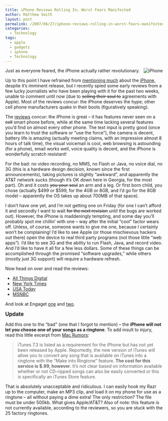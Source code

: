 ```yaml
---
title: iPhone Reviews Rolling In; Worst Fears Manifested
author: Matthew Smith
layout: post
permalink: /2007/06/27/iphone-reviews-rolling-in-worst-fears-manifested
categories:
  - Technology
tags:
  - apple
  - gadgets
  - iphone
  - Technology
---
```

<img src="http://digivation.net/wp-content/uploads/2007/06/iphone.jpg" alt="iPhone" align="right" />Just as everyone feared, the iPhone actually rather revolutionary.

Up to this point I have refrained from [mentioning much][1] about the [iPhone][2], despite it&#8217;s imminent release, but I recently spied some early reviews from a few lucky journalists who have been playing with it for the past two weeks, unable to comment until now (due to <strike>selling their soul to</strike> agreements with Apple). Most of the reviews concur: the iPhone deserves the hype; other cell phone manufacturers quake in their boots (figuratively speaking).

The [reviews][3] concur: the iPhone is great &#8211; it has features never seen on a <strike>cell</strike> smart phone before, while at the same time lacking several features you&#8217;d find on almost every other phone. The text input is pretty good (once you learn to trust the software or &#8220;use the force&#8221;), the camera is decent, battery life is amazing (actually meeting claims, with an impressive almost 8 hours of talk time), the visual voicemail is cool, web browsing is astounding (for a phone), email works well, voice quality is decent, and the iPhone is wonderfully scratch resistant!

For the bad: no video recording, no MMS, no Flash or Java, no voice dial, no 3G (this is a hardware design decision, known since the first announcements), taking pictures is slightly &#8220;awkward&#8221;, and apparently the AT&T network sucks (though it&#8217;s OK down here in Georgia, for the most part). Oh and it costs <strike>you your soul</strike> an arm and a leg. Or first born child, you chose (actually $499 or $599, for the 4GB or 8GB, and I&#8217;d go for the 8GB model &#8211; apparently the OS takes up about 700MB of that space).

I don&#8217;t have one yet, and I&#8217;m not getting one on Friday (for one I can&#8217;t afford it and secondly I want to wait <strike>for the next revision</strike> until the bugs are worked out). However, the iPhone is maddeningly tempting, and some day you&#8217;ll probably spot me chillin&#8217; with one &#8211; way after the initial &#8220;cool&#8221; factor wears off. Unless, of course, someone wants to give me one, because I certainly won&#8217;t be complaining! I&#8217;d like to see Apple (or those mischievous hackers out there) open the device to real third party programs (not those little &#8220;web apps&#8221;). I&#8217;d like to see 3G and the ability to run Flash, Java, and record video. And I&#8217;d like to have it all for a few less dollars. Some of these things can be accomplished through the promised &#8220;software upgrades,&#8221; while others (mostly just 3G support) will require a hardware refresh.

<a title="review-links" name="review-links"></a>Now head on over and read the reviews:

*   [All Things Digital][4]
*   [New York Times][5]
*   [USA Today][6]
*   [MSNBC][7]

And look at Engaget [one][8] and [two][9].

**<big>Update</big>**

Add this one to the &#8220;bad&#8221; (one that I forgot to mention) &#8211; the **iPhone will not let you choose one of your songs as a ringtone**. To add insult to injury, read this little excerpt from [Mac Rumors][10]:

> iTunes 7.3 is listed as a requirement for the iPhone but has not yet been released by Apple. Reportedly, the new version of iTunes will allow you to convert any song that is available on iTunes into a ringtone with the &#8220;Make into Ringtone&#8221; feature. **The cost for this service is $.99, however**. It&#8217;s not clear based on information available whether or not CD-ripped songs can also be easily converted or this is specifically an iTunes Store feature.

That is absolutely unacceptable and ridiculous. I can easily hook my Razr up to the computer, make an MP3 clip, and load it on my phone for use as a ringtone &#8211; all without paying a dime extra! The only restriction? The file must be under 500kb. What gives Apple/AT&T? Also of note: this feature is not currently available, according to the reviewers, so you are stuck with the 25 factory ringtones.

 [1]: http://digivation.net/2007/06/23/apple-iphone/
 [2]: http://apple.com/iphone/
 [3]: #review-links
 [4]: http://solution.allthingsd.com/20070626/the-iphone-is-breakthrough-handheld-computer/
 [5]: http://www.nytimes.com/2007/06/27/technology/circuits/27pogue.html?pagewanted=1&_r=3&hp
 [6]: http://www.usatoday.com/tech/columnist/edwardbaig/2007-06-26-iphone-review_N.htm
 [7]: http://www.msnbc.msn.com/id/19444948/site/newsweek/
 [8]: http://www.engadget.com/2007/06/26/iphone-facts-from-the-first-reviews/
 [9]: http://www.engadget.com/2007/06/26/first-apple-iphone-reviews-trickle-out/
 [10]: http://www.macrumors.com/2007/06/27/itunes-7-3-with-custom-ringtones/